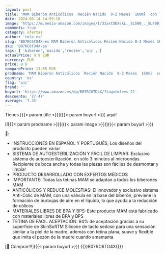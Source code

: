 ```yaml
---
layout: post
title: 'MAM Biberón Anticólicos  Recién Nacido  0-2 Meses  160ml  con Tetina 1 Flujo Lento de Silicona de Fácil Aceptación  Autoesterilizable y Fácil de Limpiar  Easy Start Anti-Colic  Rosa Brillante  1ud'
date: 2024-08-14 14:59:10
image: 'https://m.media-amazon.com/images/I/31axtDEXskL._SL500_._SL400_.jpg'
comments: true
category: ofertas
author: 'tole.es'
slug: 'B07RC6TD4X-es MAM Biberón Anticólicos Recién Nacido 0-2 Meses 160ml con...'
sku: 'B07RC6TD4X-es'
tags: [ 'biberón','nacido','recién','🇪🇸', ]
actualPrice: 9.9 EUR
currency: EUR
price: 9.9
comparePrice: 13.65 EUR
prodname: 'MAM Biberón Anticólicos  Recién Nacido  0-2 Meses  160ml  con Tetina 1 Flujo Lento de Silicona de Fácil Aceptación  Autoesterilizable y Fácil de Limpiar  Easy Start Anti-Colic  Rosa Brillante  1ud'
country: 'es'
flag: '🇪🇸'
brand: ''
buyurl: 'https://www.amazon.es/dp/B07RC6TD4X/?tag=tolees-21'
descuento: '27.47'
average: '7.35'
---
```


Tienes [{{< param title >}}]({{< param buyurl >}}) aqui!

[![{{< param prodname >}}]({{< param image >}})]({{< param buyurl >}})

🔎:

- INSTRUCCIONES EN ESPAÑOL Y PORTUGUÉS; Los diseños del producto pueden variar
- SISTEMA DE AUTOESTERILIZACIÓN Y FÁCIL DE LIMPIAR: Exclusivo sistema de autoesterilización, en sólo 3 minutos al microondas. Recipiente de boca ancha y todas las piezas son fáciles de desmontar y limpiar
- PRODUCTO DESARROLLADO CON EXPERTOS MÉDICOS
- IMPORTANTE: Todas las tetinas MAM se adaptan a todos los biberones MAM
- ANTICÓLICOS Y REDUCE MOLESTIAS: El innovador y exclusivo sistema Anti-Colic de MAM, con una válvula en la base del biberón, previene la formación de burbujas de aire en el líquido, lo que ayuda a la reducción de cólicos
- MATERIALES LIBRES DE BPA Y BPS: Este producto MAM está fabricado con materiales libres de BPA y BPS
- TETINA DE FÁCIL ACEPTACIÓN: 94% de aceptación gracias a su superficie de SkinSoftTM Silicone de tacto sedoso para una sensación similar a la piel de la madre, además con tetina plana, suave y flexible que imita el pezón de la madre cuando amamanta

[🛒 Comprar!!!]({{< param buyurl >}})
{{<world>}}B07RC6TD4X{{</world>}}
